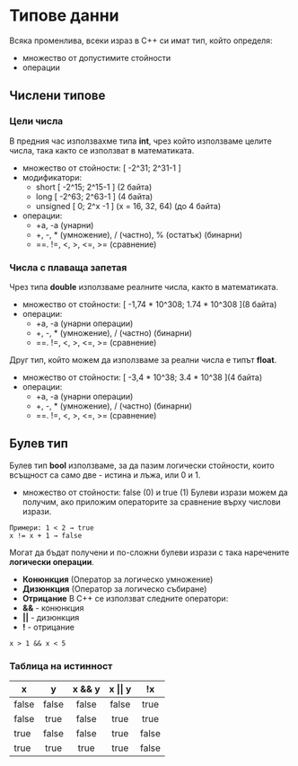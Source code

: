 # Типове данни
Всяка променлива, всеки израз в C++ си имат тип, който определя:
 * множество от допустимите стойности
 * операции

## Числени типове 
### **Цели числа**
В предния час използвахме типа **int**, чрез който използваме целите числа, така както се използват в математиката.
  * множество от стойности: [ -2^31; 2^31-1 ]
  * модификатори:
    * short [ -2^15; 2^15-1 ] (2 байта)
    * long [ -2^63; 2^63-1 ] (4 байта)
    * unsigned [ 0; 2^x -1 ] (x = 16, 32, 64) (до 4 байта)
  * операции:
    * +a, -a (унарни)
    * +, -, * (умножение), / (частно), % (остатък) (бинарни)
    * ==. !=, <, >, <=, >= (сравнение)

### **Числа с плаваща запетая**
Чрез типа **double** използваме реалните числа, както в математиката.
  * множество от стойности: [ -1,74 * 10^308; 1.74 * 10^308 ](8 байта)
  * операции:
    * +a, -a (унарни операции)
    * +, -, * (умножение), / (частно) (бинарни)
    * ==. !=, <, >, <=, >= (сравнение)

Друг тип, който можем да използваме за реални числа е типът **float**.
 * множество от стойности: [ -3,4 * 10^38; 3.4 * 10^38 ](4 байта)
 * операции:
    * +a, -a (унарни операции)
    * +, -, * (умножение), / (частно) (бинарни)
    * ==. !=, <, >, <=, >= (сравнение)

## Булев тип
Булев тип **bool** използваме, за да пазим логически стойности, които всъщност са само две - истина и лъжа, или 0 и 1.
 * множество от стойности: false (0) и true (1)
Булеви изрази можем да получим, ако приложим операторите за сравнение върху числови изрази.
```
Примери: 1 < 2 → true
x != x + 1 → false
```
Могат да бъдат получени и по-сложни булеви изрази с така наречените **логически операции**. 
 * **Конюнкция** (Оператор за логическо умножение)
 * **Дизюнкция** (Оператор за логическо събиране)
 * **Отрицание**
В C++ се използват следните оператори:
  * **&&** - конюнкция
  * **||** - дизюнкция
  * **!** - отрицание
```
x > 1 && x < 5 
```
### Таблица на истинност
| x     |   y   | x && y | x \|\| y | !x  |
| ----- | :---: | :-----:| :---:    |:--: |
| false | false |  false | false    |true |
| false | true  |  false | true     |true |
| true  | false |  false | true     |false|
| true  | true  |   true | true     |false|

